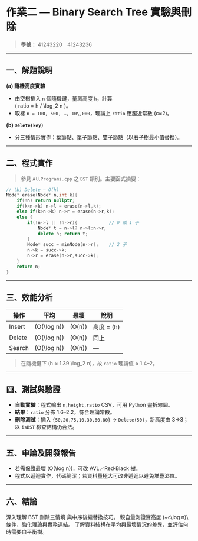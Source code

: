 # 作業二 — Binary Search Tree 實驗與刪除

> **學號：** 41243220 41243236  


---

## 一、解題說明
**(a) 隨機高度實驗**  
* 由空樹插入 `n` 個隨機鍵，量測高度 `h`，計算  
  \( ratio = h / \log_2 n \)。  
* 取樣 `n = 100, 500, …, 10\,000`，理論上 `ratio` 應趨近常數 \(c≈2\)。

**(b) `Delete(key)`**  
* 分三種情形實作：葉節點、單子節點、雙子節點（以右子樹最小值替換）。

---

## 二、程式實作
> 參見 `AllPrograms.cpp` 之 `BST` 類別。主要函式摘要：

```cpp
// (b) Delete — O(h)
Node* erase(Node* n,int k){
    if(!n) return nullptr;
    if(k<n->k) n->l = erase(n->l,k);
    else if(k>n->k) n->r = erase(n->r,k);
    else {
        if(!n->l || !n->r){            // 0 或 1 子
            Node* t = n->l? n->l:n->r;
            delete n; return t;
        }
        Node* succ = minNode(n->r);    // 2 子
        n->k = succ->k;
        n->r = erase(n->r,succ->k);
    }
    return n;
}
```

---

## 三、效能分析
| 操作 | 平均 | 最壞 | 說明 |
|------|-------|-------|------|
| Insert | \(O(\log n)\) | \(O(n)\) | 高度 = \(h\) |
| Delete | \(O(\log n)\) | \(O(n)\) | 同上 |
| Search | \(O(\log n)\) | \(O(n)\) | — |

> 在隨機鍵下 \(h ≈ 1.39 \log_2 n\)，故 `ratio` 理論值 ≈ 1.4–2。

---

## 四、測試與驗證
* **自動實驗**：程式輸出 `n,height,ratio` CSV，可用 Python 畫折線圖。  
* **結果**：`ratio` 分佈 1.6–2.2，符合理論常數。  
* **刪除測試**：插入 `{50,20,75,10,30,60,80}` → `Delete(50)`，新高度由 3→3；以 `isBST` 檢查結構仍合法。

---

## 五、申論及開發報告
* 若需保證最壞 \(O(\log n)\)，可改 AVL／Red‑Black 樹。  
* 程式以遞迴實作，代碼簡潔；若資料量極大可改非遞迴以避免堆疊溢位。

---

## 六、結論
深入理解 BST 刪除三情境 與中序後繼替換技巧。
親自量測證實高度 (~c\log n)\ 條件，強化理論與實務連結。
了解資料結構在平均與最壞情況的差異，並評估何時需要自平衡樹。





